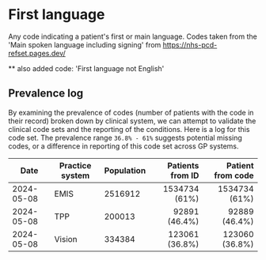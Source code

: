 # First language

Any code indicating a patient's first or main language. Codes taken from the 'Main spoken language including signing' from https://nhs-pcd-refset.pages.dev/

** also added code: 'First language not English'

## Prevalence log

By examining the prevalence of codes (number of patients with the code in their record) broken down by clinical system, we can attempt to validate the clinical code sets and the reporting of the conditions. Here is a log for this code set. The prevalence range `36.8% - 61%` suggests potential missing codes, or a difference in reporting of this code set across GP systems.

| Date       | Practice system | Population | Patients from ID | Patient from code |
| ---------- | --------------- | ---------- | ---------------: | ----------------: |
| 2024-05-08 | EMIS | 2516912 | 1534734 (61%) | 1534734 (61%) | 
| 2024-05-08 | TPP | 200013 | 92891 (46.4%) | 92889 (46.4%) | 
| 2024-05-08 | Vision | 334384 | 123061 (36.8%) | 123060 (36.8%) | 
